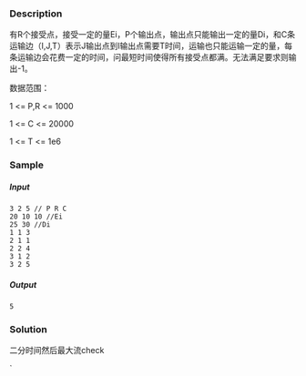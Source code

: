 ### Description

有R个接受点，接受一定的量Ei，P个输出点，输出点只能输出一定的量Di，和C条运输边（I,J,T）表示J输出点到I输出点需要T时间，运输也只能运输一定的量，每条运输边会花费一定的时间，问最短时间使得所有接受点都满。无法满足要求则输出-1。

数据范围：

1 <= P,R <= 1000

1 <= C <= 20000

1 <= T <= 1e6

### Sample

##### Input

```
3 2 5 // P R C
20 10 10 //Ei
25 30 //Di
1 1 3
2 1 1
2 2 4
3 1 2
3 2 5
```

##### Output

```
5
```

### Solution

二分时间然后最大流check

`
